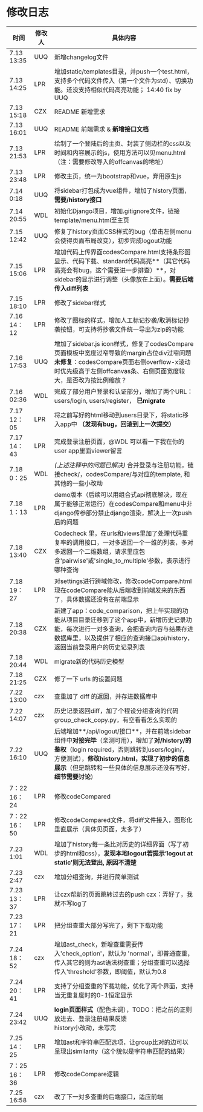 # 修改日志

| 时间          | 修改人 | 具体内容                                                                                                                                                                          |
|-------------|-----|-------------------------------------------------------------------------------------------------------------------------------------------------------------------------------|
| 7.13  13:35 | UUQ | 新增changelog文件                                                                                                                                                                 |
| 7.13  14:25 | LPR | 增加static/templates目录，并push一个test.html，支持多个代码文件传入（第一个文件为std）、切换功能。还没支持相似代码高亮功能； 14:40 fix by UUQ                                                                               |
| 7.13 15:18  | CZX | README 新增需求                                                                                                                                                                   |
| 7.13 16:01  | UUQ | README 前端需求 & **新增接口文档**                                                                                                                                                      |
| 7.13 21:53  | LPR | 绘制了一个登陆后的主页、封装了侧边栏的css以及时间和内容展示的js，使用方法可以见menu.html（注：需要修改导入的offcanvas的地址）                                                                                                    |
| 7.13 23:48  | LPR | 修改主页，统一为bootstrap和vue，弃用原生js                                                                                                                                                  |
| 7.14   0:18 | UUQ | 将sidebar打包成为vue组件，增加了history页面，**需要/history接口**                                                                                                                               |
| 7.14 20:55  | WDL | 初始化Django项目，增加.gitignore文件，链接template/menu.html至主页                                                                                                                            |
| 7.15 12:42  | UUQ | 修复了history页面CSS样式的bug（单击左侧menu会使得页面布局改变），初步完成logout功能                                                                                                                         |
| 7.15 15:06  | LPR | 增加代码上传界面codesCompare.html支持条形图显示、代码下载、standard代码高亮**（其它代码高亮会有bug，这个需要进一步排查）**，对sidebar的显示进行调整（头像放在上面）。**需要后端传入diff列表**                                                        |
| 7.15 18:10  | LPR | 修改了sidebar样式                                                                                                                                                                  |
| 7.16 14：12  | LPR | 修改了图标的样式，增加人工标记抄袭/取消标记抄袭按钮，可支持将抄袭文件统一导出为zip的功能                                                                                                                                |
| 7.16 17:53  | UUQ | 增加了sidebar.js icon样式，修复了codesCompare页面模板中宽度过窄导致的margin占位div过窄问题<br>**未修复**：codesCompare页面右侧overflow-x滚动时优先级高于左侧offcanvas条、右侧页面宽度较大，是否改为按比例缩放？                                 |
| 7.16 02:36  | WDL | 完成了部分用户登录和认证部分，增加了两个URL：users/login, users/register， **已migrate**                                                                                                             |
| 7.17 12：05  | LPR | 将之前写好的html移动到users目录下，将static移入app中 **（发现有bug，回滚到上一次提交）**                                                                                                                     |
| 7.17 14：43  | LPR | 完成登录注册页面，@WDL 可以看一下我在你的user app里面viewer留言                                                                                                                                     |
| 7.18  0：25  | WDL | _(上述注释中的问题已解决)_ 合并登录与注册功能，链接check/，codesCompare/与对应的template, 和其他的一些小改动                                                                                                       |
| 7.18  1：13  | LPR | demo版本（后续可以用组合式api彻底解决，现在属于能够正常运行）在codesCompare和menu中非django传参部分禁止django渲染，解决上一次push后的问题                                                                                      |
| 7.18  13:40 | CZX | Codecheck 里，在urls和views里加了处理代码重复率的调用接口，一对多返回一个一维的列表，多对多返回一个二维数组，请求里应包含'pairwise'或'single_to_multiple'参数，表示进行哪种查询                                                              |
| 7.18 19：27  | LPR | 对settings进行跨域修改，修改codeCompare.html 现在codeCompare能从后端收到前端发来的东西了，具体数据还没有在前端显示                                                                                                   |
| 7.18 20:38  | CZX | 新建了app：code_comparison，把上午实现的功能从项目目录迁移到了这个app中，新增历史记录功能，每次进行一对多查询，会把查询内容与结果存进数据库里，以及提供了相应的查询接口api/history，返回当前登录用户的历史记录列表                                                     |
| 7.18 20:44  | WDL | migrate新的代码历史模型                                                                                                                                                               |
| 7.18 21:25  | CZX | 修了一下 urls 的设置问题                                                                                                                                                               |
| 7.22 13:00  | czx | 查重加了 diff 的返回，并存进数据库中                                                                                                                                                         |
| 7.22 14:07  | czx | 历史记录返回diff，加了个程设分组查询的代码 group_check_copy.py，有空看看怎么实现的                                                                                                                         |
| 7.22 16:10  | UUQ | 后端增加**/api/logout/接口**，并在前端sidebar组件中**对接完毕**（亲测可用），增加了**对/history/的鉴权**（login required，否则跳转到users/login/，方便测试），**修改history.html，实现了初步的信息展示**（但是跳转和一些具体的信息展示还没有写好，**细节需要讨论**） |
| 7：22 16：24  | LPR | 修改codeCompared                                                                                                                                                                |
| 7：22 16：50  | LPR | 修改codeCompared文件，将diff文件接入，图形化垂直展示（具体见页面，太多了）                                                                                                                                 |
| 7.23 1:01   | WDL | 增加了history每一条比对历史的详细界面（写了初步的html和css），**发现本地logout若提示‘logout at static’则无法登出, 原因不清楚**                                                                                         |
| 7.23 2:47   | czx | 增加分组查询，并进行简单测试                                                                                                                                                                |
| 7.23 13：37  | LPR | 让czx帮新的页面跳转过去的push czx：弄好了，我就不写log了                                                                                                                                           |
| 7.23 17：21  | LPR | 把分组查重大部分写完了，剩下下载功能                                                                                                                                                            |
| 7.24 18：52  | czx | 增加ast_check，新增查重需要传入'check_option'，默认为 'normal'，即普通查重，传入其它的则为ast语法树查重；分组查重可以选择传入'threshold'参数，即阈值，默认为0.8                                                                      |
| 7.24 20：41  | LPR | 支持了分组查重的下载功能，优化了两个界面，支持当无重复度时的0-1恒定显示                                                                                                                                         |
| 7.24 23:42  | UUQ | **login页面样式**（配色未调），TODO：把之前的正则放进去、登录注册结果反馈<br> history小改动，未写完                                                                                                                |
| 7.25 14：25  | LPR | 增加ast和字符串匹配选项，让group比对的边可以呈现出similarity（这个貌似是字符串匹配的结果）                                                                                                                        |
| 7：25 16：36  | LPR | 修改codeCompare逻辑                                                                                                                                                               |
| 7.25 16:58  | czx | 改了下一对多查重的后端接口，适应前端                                                                                                                                                            |
